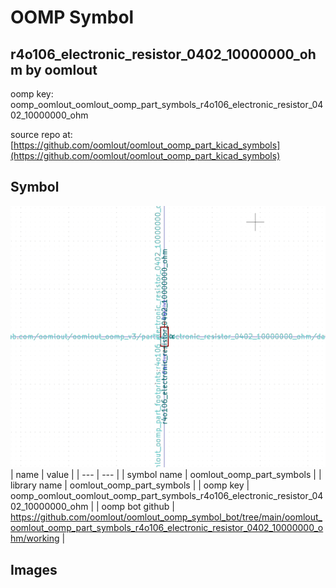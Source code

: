 # OOMP Symbol  
## r4o106_electronic_resistor_0402_10000000_ohm  by oomlout  
  
oomp key: oomp_oomlout_oomlout_oomp_part_symbols_r4o106_electronic_resistor_0402_10000000_ohm  
  
source repo at: [https://github.com/oomlout/oomlout_oomp_part_kicad_symbols](https://github.com/oomlout/oomlout_oomp_part_kicad_symbols)  
## Symbol  
  
[![working.png](working_600.png)](working.png)  
| name | value | 
| --- | --- | 
| symbol name | oomlout_oomp_part_symbols | 
| library name | oomlout_oomp_part_symbols | 
| oomp key | oomp_oomlout_oomlout_oomp_part_symbols_r4o106_electronic_resistor_0402_10000000_ohm | 
| oomp bot github | https://github.com/oomlout/oomlout_oomp_symbol_bot/tree/main/oomlout_oomlout_oomp_part_symbols_r4o106_electronic_resistor_0402_10000000_ohm/working | 
## Images  
